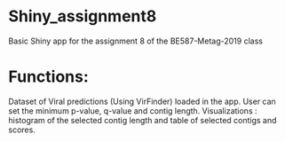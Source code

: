 # Shiny_assignment8
Basic Shiny app for the assignment 8 of the BE587-Metag-2019 class

# Functions:
Dataset of Viral predictions (Using VirFinder) loaded in the app. User can set the minimum p-value, q-value and contig length.
Visualizations : histogram of the selected contig length and table of selected contigs and scores.
